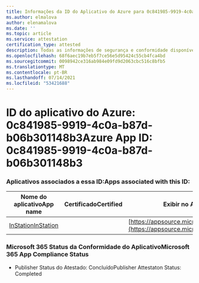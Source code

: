 ```yaml
---
title: Informações da ID do Aplicativo do Azure para 0c841985-9919-4c0a-b87d-b06b301148b3
ms.author: elmalova
author: elenamalova
ms.date: ''
ms.topic: article
ms.service: attestation
certification_type: attested
description: Todas as informações de segurança e conformidade disponíveis para 0c841985-9919-4c0a-b87d-b06b301148b3.
ms.openlocfilehash: 68f6aec19b7eb5f7ce56e5d95424c55cb4fca4bd
ms.sourcegitcommit: 0098942ce316ab984e09fd9d2063cbc516c8bfb5
ms.translationtype: MT
ms.contentlocale: pt-BR
ms.lasthandoff: 07/14/2021
ms.locfileid: "53421688"
---
```

# <a name="azure-app-id-0c841985-9919-4c0a-b87d-b06b301148b3"></a><span data-ttu-id="a8b17-103">ID do aplicativo do Azure: 0c841985-9919-4c0a-b87d-b06b301148b3</span><span class="sxs-lookup"><span data-stu-id="a8b17-103">Azure App ID: 0c841985-9919-4c0a-b87d-b06b301148b3</span></span>


### <a name="apps-associated-with-this-id"></a><span data-ttu-id="a8b17-104">Aplicativos associados a essa ID:</span><span class="sxs-lookup"><span data-stu-id="a8b17-104">Apps associated with this ID:</span></span>
| <span data-ttu-id="a8b17-105">**Nome do aplicativo**</span><span class="sxs-lookup"><span data-stu-id="a8b17-105">**App name**</span></span> | <span data-ttu-id="a8b17-106">**Certificado**</span><span class="sxs-lookup"><span data-stu-id="a8b17-106">**Certified**</span></span> | <span data-ttu-id="a8b17-107">**Exibir no AppSource**</span><span class="sxs-lookup"><span data-stu-id="a8b17-107">**View in AppSource**</span></span> |
|-|-|-|
| [<span data-ttu-id="a8b17-108">InStation</span><span class="sxs-lookup"><span data-stu-id="a8b17-108">InStation</span></span>](https://docs.microsoft.com/en-us/microsoft-365-app-certification/forward/WA200001701) |  | [https://appsource.microsoft.com/product/office/WA200001701](https://appsource.microsoft.com/product/office/WA200001701) |

### <a name="microsoft-365-app-compliance-status"></a><span data-ttu-id="a8b17-109">Microsoft 365 Status da Conformidade do Aplicativo</span><span class="sxs-lookup"><span data-stu-id="a8b17-109">Microsoft 365 App Compliance Status</span></span>
- <span data-ttu-id="a8b17-110">Publisher Status do Atestado: Concluído</span><span class="sxs-lookup"><span data-stu-id="a8b17-110">Publisher Attestaton Status: Completed</span></span>
